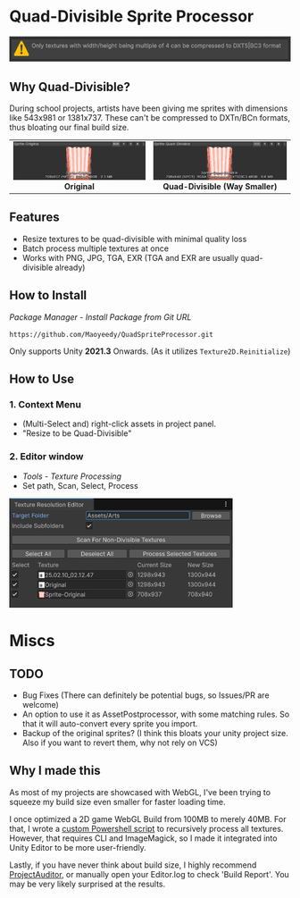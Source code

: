 # Quad-Divisible Sprite Processor

<img src="Documentation~/editor-warning.png" width="600" alt="Editor Warning"/>

## Why Quad-Divisible?

During school projects, artists have been giving me sprites with dimensions like 543x981 or 1381x737. These can't be compressed to DXTn/BCn formats, thus bloating our final build size.

<div align="center">
  <table>
    <tr>
      <td align="center"><img src="Documentation~/size-original.png" width="400" alt="Original texture"/><br><b>Original</b></td>
      <td align="center"><img src="Documentation~/size-quad-divisible.png" width="400" alt="Quad-divisible texture"/><br><b>Quad-Divisible (Way Smaller)</b></td>
    </tr>
  </table>
</div>

## Features

- Resize textures to be quad-divisible with minimal quality loss
- Batch process multiple textures at once
- Works with PNG, JPG, TGA, EXR (TGA and EXR are usually quad-divisible already)

## How to Install

*Package Manager - Install Package from Git URL*
```
https://github.com/Maoyeedy/QuadSpriteProcessor.git
```

Only supports Unity **2021.3** Onwards. (As it utilizes `Texture2D.Reinitialize`)

## How to Use

### 1. Context Menu
- (Multi-Select and) right-click assets in project panel.
- "Resize to be Quad-Divisible"

### 2. Editor window
- *Tools - Texture Processing*
- Set path, Scan, Select, Process

 <img src="Documentation~/editor-window.png" width="400" alt="Editor Warning"/>

# Miscs

## TODO
- Bug Fixes (There can definitely be potential bugs, so Issues/PR are welcome)
- An option to use it as AssetPostprocessor, with some matching rules. So that it will auto-convert every sprite you import.
- Backup of the original sprites? (I think this bloats your unity project size. Also if you want to revert them, why not rely on VCS)

## Why I made this

As most of my projects are showcased with WebGL, I've been trying to squeeze my build size even smaller for faster loading time. 

I once optimized a 2D game WebGL Build from 100MB to merely 40MB. For that, I wrote a [custom Powershell script](https://gist.github.com/Maoyeedy/769ad8f2f4faf3f5c219b07658bc3880) to recursively process all textures. However, that requires CLI and ImageMagick, so I made it integrated into Unity Editor to be more user-friendly.

Lastly, if you have never think about build size, I highly recommend [ProjectAuditor](https://github.com/Unity-Technologies/ProjectAuditor), or manually open your Editor.log to check 'Build Report'. You may be very likely surprised at the results.
